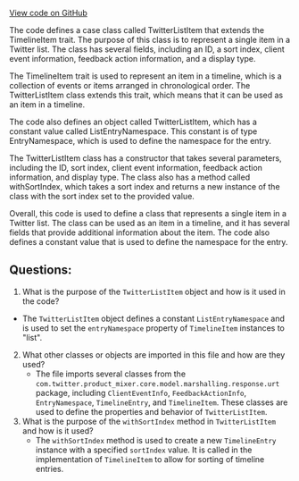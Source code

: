 [View code on GitHub](https://github.com/misbahsy/the-algorithm/product-mixer/core/src/main/scala/com/twitter/product_mixer/core/model/marshalling/response/urt/item/twitter_list/TwitterListItem.scala)

The code defines a case class called TwitterListItem that extends the TimelineItem trait. The purpose of this class is to represent a single item in a Twitter list. The class has several fields, including an ID, a sort index, client event information, feedback action information, and a display type. 

The TimelineItem trait is used to represent an item in a timeline, which is a collection of events or items arranged in chronological order. The TwitterListItem class extends this trait, which means that it can be used as an item in a timeline. 

The code also defines an object called TwitterListItem, which has a constant value called ListEntryNamespace. This constant is of type EntryNamespace, which is used to define the namespace for the entry. 

The TwitterListItem class has a constructor that takes several parameters, including the ID, sort index, client event information, feedback action information, and display type. The class also has a method called withSortIndex, which takes a sort index and returns a new instance of the class with the sort index set to the provided value. 

Overall, this code is used to define a class that represents a single item in a Twitter list. The class can be used as an item in a timeline, and it has several fields that provide additional information about the item. The code also defines a constant value that is used to define the namespace for the entry.
## Questions: 
 1. What is the purpose of the `TwitterListItem` object and how is it used in the code?
   - The `TwitterListItem` object defines a constant `ListEntryNamespace` and is used to set the `entryNamespace` property of `TimelineItem` instances to "list".
2. What other classes or objects are imported in this file and how are they used?
   - The file imports several classes from the `com.twitter.product_mixer.core.model.marshalling.response.urt` package, including `ClientEventInfo`, `FeedbackActionInfo`, `EntryNamespace`, `TimelineEntry`, and `TimelineItem`. These classes are used to define the properties and behavior of `TwitterListItem`.
3. What is the purpose of the `withSortIndex` method in `TwitterListItem` and how is it used?
   - The `withSortIndex` method is used to create a new `TimelineEntry` instance with a specified `sortIndex` value. It is called in the implementation of `TimelineItem` to allow for sorting of timeline entries.
